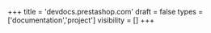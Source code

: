 +++
title = 'devdocs.prestashop.com'
draft = false
types = ['documentation','project']
visibility = []
+++

